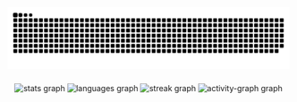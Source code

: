 <img src="https://raw.githubusercontent.com/rmscode/rmscode/output/snake.svg" alt="Snake animation" />

###

<div align="center">
  <img src="https://github-readme-stats.vercel.app/api?username=rmscode&hide_title=false&hide_rank=true&show_icons=true&include_all_commits=true&count_private=true&disable_animations=false&theme=radical&locale=en&hide_border=true&order=1&custom_title=rmscode's%20GitHub%20Stats" height="150" alt="stats graph"  />
  <img src="https://github-readme-stats.vercel.app/api/top-langs?username=rmscode&locale=en&hide_title=false&layout=compact&card_width=320&langs_count=5&theme=radical&hide_border=true&order=2" height="150" alt="languages graph"  />
  <img src="https://streak-stats.demolab.com?user=rmscode&locale=en&mode=weekly&theme=radical&hide_border=true&border_radius=5&order=3" height="150" alt="streak graph"  />
  <img src="https://github-readme-activity-graph.vercel.app/graph?username=rmscode&radius=16&theme=redical&area=true&order=5&hide_border=true&custom_title=rmscode's%20Contribution%20Graph" height="300" alt="activity-graph graph"  />
</div>

###